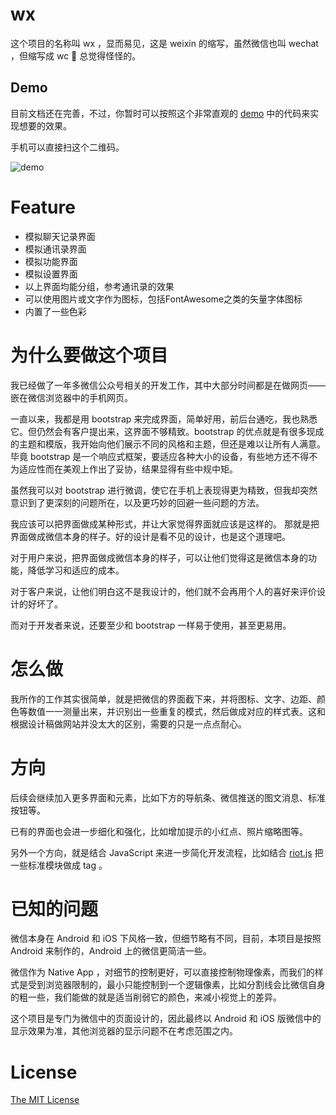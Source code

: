 # wx
这个项目的名称叫 wx ，显而易见，这是 weixin 的缩写，虽然微信也叫 wechat ，但缩写成 wc 🚽 总觉得怪怪的。

## Demo
目前文档还在完善，不过，你暂时可以按照这个非常直观的
[demo](http://wxcss.oschina.mopaas.com/demo.html)
中的代码来实现想要的效果。

手机可以直接扫这个二维码。

![demo](https://api.qrserver.com/v1/create-qr-code/?size=150x150&data=http://wxcss.oschina.mopaas.com/demo.html)

# Feature
- 模拟聊天记录界面
- 模拟通讯录界面
- 模拟功能界面
- 模拟设置界面
- 以上界面均能分组，参考通讯录的效果
- 可以使用图片或文字作为图标，包括FontAwesome之类的矢量字体图标
- 内置了一些色彩

# 为什么要做这个项目
我已经做了一年多微信公众号相关的开发工作，其中大部分时间都是在做网页——嵌在微信浏览器中的手机网页。

一直以来，我都是用 bootstrap 来完成界面，简单好用，前后台通吃，我也熟悉它。但仍然会有客户提出来，这界面不够精致。bootstrap 的优点就是有很多现成的主题和模版，我开始向他们展示不同的风格和主题，但还是难以让所有人满意。 毕竟 bootstrap 是一个响应式框架，要适应各种大小的设备，有些地方还不得不为适应性而在美观上作出了妥协，结果显得有些中规中矩。

虽然我可以对 bootstrap 进行微调，使它在手机上表现得更为精致，但我却突然意识到了更深刻的问题所在，以及更巧妙的回避一些问题的方法。

我应该可以把界面做成某种形式，并让大家觉得界面就应该是这样的。
那就是把界面做成微信本身的样子。好的设计是看不见的设计，也是这个道理吧。

对于用户来说，把界面做成微信本身的样子，可以让他们觉得这是微信本身的功能，降低学习和适应的成本。

对于客户来说，让他们明白这不是我设计的，他们就不会再用个人的喜好来评价设计的好坏了。

而对于开发者来说，还要至少和 bootstrap 一样易于使用，甚至更易用。

# 怎么做
我所作的工作其实很简单，就是把微信的界面截下来，并将图标、文字、边距、颜色等数值一一测量出来，并识别出一些重复的模式，然后做成对应的样式表。这和根据设计稿做网站并没太大的区别，需要的只是一点点耐心。

# 方向
后续会继续加入更多界面和元素，比如下方的导航条、微信推送的图文消息、标准按钮等。

已有的界面也会进一步细化和强化，比如增加提示的小红点、照片缩略图等。

另外一个方向，就是结合 JavaScript 来进一步简化开发流程，比如结合 [riot.js](https://muut.com/riotjs/) 把一些标准模块做成 tag 。

# 已知的问题
微信本身在 Android 和 iOS 下风格一致，但细节略有不同，目前，本项目是按照 Android 来制作的，Android 上的微信更简洁一些。

微信作为 Native App ，对细节的控制更好，可以直接控制物理像素，而我们的样式是受到浏览器限制的，最小只能控制到一个逻辑像素，比如分割线会比微信自身的粗一些，我们能做的就是适当削弱它的颜色，来减小视觉上的差异。

这个项目是专门为微信中的页面设计的，因此最终以 Android 和 iOS 版微信中的显示效果为准，其他浏览器的显示问题不在考虑范围之内。

# License
[The MIT License](/xiongliding/wx/blob/master/LICENSE)

